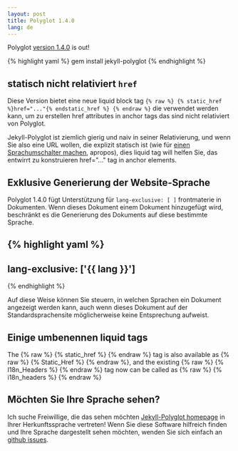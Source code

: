 ```yaml
---
layout: post
title: Polyglot 1.4.0
lang: de
---
```


Polyglot [version 1.4.0](https://rubygems.org/gems/jekyll-polyglot/versions/1.4.0) is out!

{% highlight yaml %}
gem install jekyll-polyglot
{% endhighlight %}

## statisch nicht relativiert `href`

Diese Version bietet eine neue liquid block tag `{% raw %} {% static_href %}href="..."{% endstatic_href %} {% endraw %}` die verwendet werden kann, um zu erstellen href attributes in anchor tags das sind nicht relativiert von Polyglot.

Jekyll-Polyglot ist ziemlich gierig und naiv in seiner Relativierung, und wenn Sie also eine URL wollen, die explizit statisch ist (wie für [einen Sprachumschalter machen](https://github.com/untra/polyglot/blob/master/site/_includes/sidebar.html#L40-L42), apropos), dies liquid tag will helfen Sie, das entwirrt zu konstruieren href="..." tag in anchor elements.

## Exklusive Generierung der Website-Sprache

Polyglot 1.4.0 fügt Unterstützung für `lang-exclusive: [ ]`  frontmaterie in Dokumenten. Wenn dieses Dokument einem Dokument hinzugefügt wird, beschränkt es die Generierung des Dokuments auf diese bestimmte Sprache.

{% highlight yaml %}
---
lang-exclusive: ['{{ lang }}']
---
{% endhighlight %}

Auf diese Weise können Sie steuern, in welchen Sprachen ein Dokument angezeigt werden kann, auch wenn dieses Dokument auf der Standardsprachensite möglicherweise keine Entsprechung aufweist.

## Einige umbenennen liquid tags

The {% raw %} {% static_href %} {% endraw %} tag is also available as {% raw %} {% Static_Href %} {% endraw %}, and the existing {% raw %} {% I18n_Headers %} {% endraw %} tag now can be called as {% raw %} {% i18n_headers %} {% endraw %}

## Möchten Sie Ihre Sprache sehen?

Ich suche Freiwillige, die das sehen möchten  [Jekyll-Polyglot homepage](https://polyglot.untra.io/) in Ihrer Herkunftssprache vertreten! Wenn Sie diese Software hilfreich finden und Ihre Sprache dargestellt sehen möchten, wenden Sie sich einfach an [github issues](https://github.com/untra/polyglot/issues).
